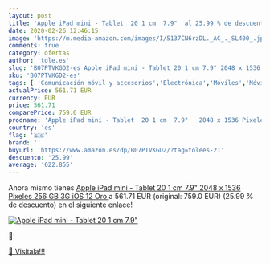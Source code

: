```yaml
---
layout: post
title: 'Apple iPad mini - Tablet  20 1 cm  7.9"  al 25.99 % de descuento'
date: 2020-02-26 12:46:15
image: 'https://m.media-amazon.com/images/I/5137CN6rzDL._AC_._SL400_.jpg'
comments: true
category: ofertas
author: 'tole.es'
slug: 'B07PTVKGD2-es Apple iPad mini - Tablet 20 1 cm 7.9" 2048 x 1536 Pixeles...'
sku: 'B07PTVKGD2-es'
tags: [ 'Comunicación móvil y accesorios','Electrónica','Móviles','Móviles y smartphones libres','apple','ipad', ]
actualPrice: 561.71 EUR
currency: EUR
price: 561.71
comparePrice: 759.0 EUR
prodname: 'Apple iPad mini - Tablet  20 1 cm  7.9"   2048 x 1536 Pixeles  256 GB  3G  iOS 12  Oro '
country: 'es'
flag: '🇪🇸'
brand: ''
buyurl: 'https://www.amazon.es/dp/B07PTVKGD2/?tag=tolees-21'
descuento: '25.99'
average: '622.855'
---
```


Ahora mismo tienes [Apple iPad mini - Tablet  20 1 cm  7.9"   2048 x 1536 Pixeles  256 GB  3G  iOS 12  Oro ](https://www.amazon.es/dp/B07PTVKGD2/?tag=tolees-21) a 561.71 EUR (original: 759.0 EUR) (25.99 %  de descuento) en el siguiente enlace!

[![Apple iPad mini - Tablet  20 1 cm  7.9" ](https://m.media-amazon.com/images/I/5137CN6rzDL._AC_._SL400_.jpg)](https://www.amazon.es/dp/B07PTVKGD2/?tag=tolees-21)

🔎:


[🛒 Visítala!!!](https://www.amazon.es/dp/B07PTVKGD2/?tag=tolees-21)

